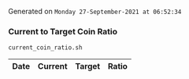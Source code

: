 Generated on `Monday 27-September-2021 at 06:52:34`

### Current to Target Coin Ratio
`current_coin_ratio.sh`

Date|Current|Target|Ratio
---|---|---|---
